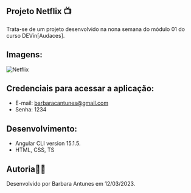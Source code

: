 ## Projeto Netflix 📺

Trata-se de um projeto desenvolvido na nona semana do módulo 01 do curso DEVin[Audaces]. 

## Imagens: 

![Netflix](https://github.com/BarbaraCAntunes/aplicacao-netflix/blob/main/src/assets/gif-aplicacao.gif) 

## Credenciais para acessar a aplicação:

* E-mail: barbaracantunes@gmail.com
* Senha: 1234

## Desenvolvimento: 
* Angular CLI version 15.1.5. 
* HTML, CSS, TS 

## Autoria👩‍💻 
Desenvolvido por Barbara Antunes em 12/03/2023.
